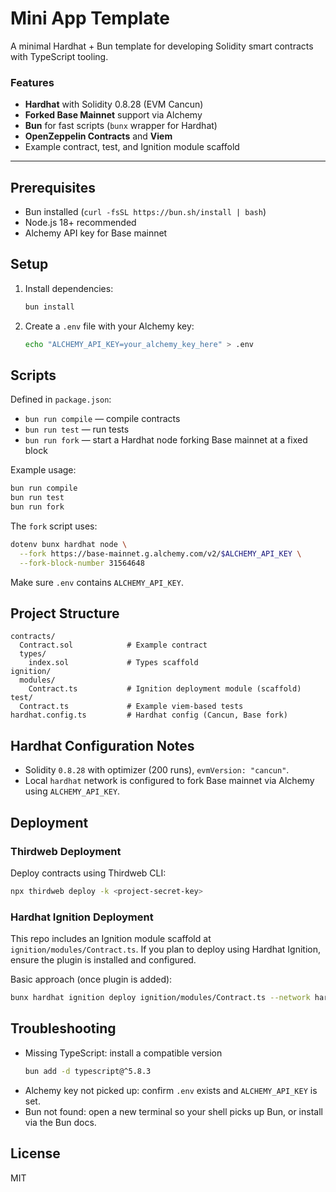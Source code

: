 # Mini App Template

A minimal Hardhat + Bun template for developing Solidity smart contracts with TypeScript tooling.

### Features

- **Hardhat** with Solidity 0.8.28 (EVM Cancun)
- **Forked Base Mainnet** support via Alchemy
- **Bun** for fast scripts (`bunx` wrapper for Hardhat)
- **OpenZeppelin Contracts** and **Viem**
- Example contract, test, and Ignition module scaffold

---

## Prerequisites

- Bun installed (`curl -fsSL https://bun.sh/install | bash`)
- Node.js 18+ recommended
- Alchemy API key for Base mainnet

## Setup

1. Install dependencies:
   ```bash
   bun install
   ```
2. Create a `.env` file with your Alchemy key:
   ```bash
   echo "ALCHEMY_API_KEY=your_alchemy_key_here" > .env
   ```

## Scripts

Defined in `package.json`:

- `bun run compile` — compile contracts
- `bun run test` — run tests
- `bun run fork` — start a Hardhat node forking Base mainnet at a fixed block

Example usage:

```bash
bun run compile
bun run test
bun run fork
```

The `fork` script uses:

```bash
dotenv bunx hardhat node \
  --fork https://base-mainnet.g.alchemy.com/v2/$ALCHEMY_API_KEY \
  --fork-block-number 31564648
```

Make sure `.env` contains `ALCHEMY_API_KEY`.

## Project Structure

```
contracts/
  Contract.sol            # Example contract
  types/
    index.sol             # Types scaffold
ignition/
  modules/
    Contract.ts           # Ignition deployment module (scaffold)
test/
  Contract.ts             # Example viem-based tests
hardhat.config.ts         # Hardhat config (Cancun, Base fork)
```

## Hardhat Configuration Notes

- Solidity `0.8.28` with optimizer (200 runs), `evmVersion: "cancun"`.
- Local `hardhat` network is configured to fork Base mainnet via Alchemy using `ALCHEMY_API_KEY`.

## Deployment

### Thirdweb Deployment

Deploy contracts using Thirdweb CLI:

```bash
npx thirdweb deploy -k <project-secret-key>
```

### Hardhat Ignition Deployment

This repo includes an Ignition module scaffold at `ignition/modules/Contract.ts`. If you plan to deploy using Hardhat Ignition, ensure the plugin is installed and configured.

Basic approach (once plugin is added):

```bash
bunx hardhat ignition deploy ignition/modules/Contract.ts --network hardhat
```

## Troubleshooting

- Missing TypeScript: install a compatible version
  ```bash
  bun add -d typescript@^5.8.3
  ```
- Alchemy key not picked up: confirm `.env` exists and `ALCHEMY_API_KEY` is set.
- Bun not found: open a new terminal so your shell picks up Bun, or install via the Bun docs.

## License

MIT
